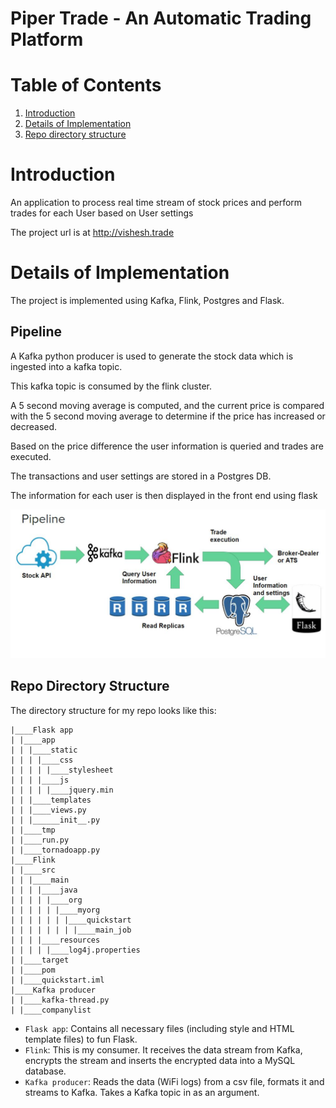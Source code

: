 # Piper Trade - An Automatic Trading Platform

# Table of Contents
1. [Introduction](README.md#introduction)
2. [Details of Implementation](README.md#details-of-implementation)
3. [Repo directory structure](README.md#repo-directory-structure)


# Introduction
An application to process real time stream of stock prices and perform trades for each User based on User settings

The project url is at http://vishesh.trade

# Details of Implementation
The project is implemented using Kafka, Flink, Postgres and Flask.

## Pipeline

A Kafka python producer is used to generate the stock data which is ingested into a kafka topic.

This kafka topic is consumed by the flink cluster.

A 5 second moving average is computed, and the current price is compared with the 5 second moving average to determine if the price has increased or decreased.

Based on the price difference the user information is queried and trades are executed.

The transactions and user settings are stored in a Postgres DB.

The information for each user is then displayed in the front end using flask


![](images/pipeline.JPG)



## Repo Directory Structure

The directory structure for my repo looks like this:

    |____Flask app
    | |____app
    | | |____static
	| | | |____css
    | | | | |____stylesheet
    | | | |____js
    | | | | |____jquery.min
    | | |____templates
    | | |____views.py
    | | |______init__.py
    | |____tmp
    | |____run.py
    | |____tornadoapp.py
    |____Flink
	| |____src
	| | |____main
    | | | |____java
    | | | | |____org
	| | | | | |____myorg
    | | | | | | |____quickstart
    | | | | | | | |____main_job
    | | | |____resources
    | | | | |____log4j.properties
    | |____target
    | |____pom
    | |____quickstart.iml
    |____Kafka producer
	| |____kafka-thread.py
	| |____companylist
	
    
 - `Flask app`: Contains all necessary files (including style and HTML template files) to fun Flask.
 - `Flink`: This is my consumer. It receives the data stream from Kafka, encrypts the stream and inserts the encrypted data into a MySQL database.
 - `Kafka producer`: Reads the data (WiFi logs) from a csv file, formats it and streams to Kafka. Takes a Kafka topic in as an argument.
